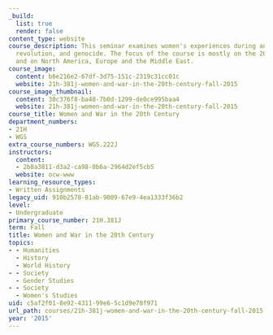 ```yaml
---
_build:
  list: true
  render: false
content_type: website
course_description: This seminar examines women's experiences during and after war,
  revolution, and genocide. The focus of the course is mostly on the 20th century
  and on North America, Europe and the Middle East.
course_image:
  content: b6e216e2-67df-3d75-151c-2319c31cc01c
  website: 21h-381j-women-and-war-in-the-20th-century-fall-2015
course_image_thumbnail:
  content: 30c376f8-ba48-7b0d-1299-de0ce995baa4
  website: 21h-381j-women-and-war-in-the-20th-century-fall-2015
course_title: Women and War in the 20th Century
department_numbers:
- 21H
- WGS
extra_course_numbers: WGS.222J
instructors:
  content:
  - 2b8a3811-d3a2-ca98-0b6a-2964d2ef5cb5
  website: ocw-www
learning_resource_types:
- Written Assignments
legacy_uid: 910b2578-81ab-9009-67e9-4ea1333f36b2
level:
- Undergraduate
primary_course_number: 21H.381J
term: Fall
title: Women and War in the 20th Century
topics:
- - Humanities
  - History
  - World History
- - Society
  - Gender Studies
- - Society
  - Women's Studies
uid: c5af2f01-8e92-4311-99e6-5c1d9e78f971
url_path: courses/21h-381j-women-and-war-in-the-20th-century-fall-2015
year: '2015'
---
```


